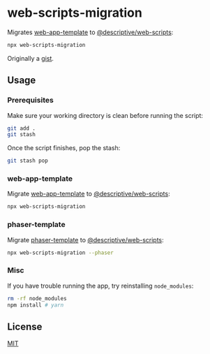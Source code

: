 # web-scripts-migration

Migrates [web-app-template](https://github.com/remarkablemark/web-app-template) to [@descriptive/web-scripts](https://www.npmjs.com/package/@descriptive/web-scripts):

```sh
npx web-scripts-migration
```

Originally a [gist](https://gist.github.com/remarkablemark/f3644d65665dc07a91d7f7202c5a66b6).

## Usage

### Prerequisites

Make sure your working directory is clean before running the script:

```sh
git add .
git stash
```

Once the script finishes, pop the stash:

```sh
git stash pop
```

### web-app-template

Migrate [web-app-template](https://github.com/remarkablemark/web-app-template) to [@descriptive/web-scripts](https://www.npmjs.com/package/@descriptive/web-scripts):

```sh
npx web-scripts-migration
```

### phaser-template

Migrate [phaser-template](https://github.com/remarkablegames/phaser-template) to [@descriptive/web-scripts](https://www.npmjs.com/package/@descriptive/web-scripts):

```sh
npx web-scripts-migration --phaser
```

### Misc

If you have trouble running the app, try reinstalling `node_modules`:

```sh
rm -rf node_modules
npm install # yarn
```

## License

[MIT](https://github.com/remarkablemark/descriptive/blob/master/packages/web-scripts-migration/LICENSE)
